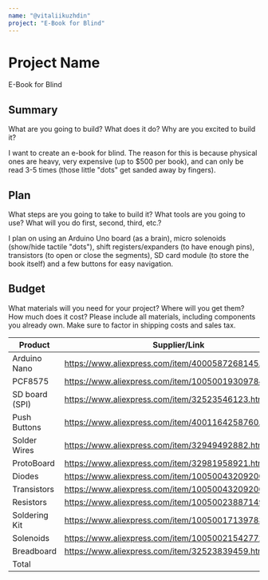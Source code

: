 ```yaml
---
name: "@vitaliikuzhdin"
project: "E-Book for Blind"
---
```


# Project Name

E-Book for Blind

## Summary

What are you going to build? What does it do? Why are you excited to build it?

I want to create an e-book for blind.
The reason for this is because physical ones are heavy, very expensive (up to $500 per book),
and can only be read 3-5 times (those little "dots" get sanded away by fingers).

## Plan

What steps are you going to take to build it? What tools are you going to use? What will you do first, second, third, etc.?

I plan on using an Arduino Uno board (as a brain), micro solenoids (show/hide tactile "dots"),
shift registers/expanders (to have enough pins), transistors (to open or close the segments),
SD card module (to store the book itself) and a few buttons for easy navigation. 

## Budget

What materials will you need for your project? Where will you get them? How much does it cost? Please include all materials, including components you already own. Make sure to factor in shipping costs and sales tax.

| Product         | Supplier/Link                                         | Quanity | Cost    |
| --------------- | ----------------------------------------------------- | ------- | ------- |
| Arduino Nano    | https://www.aliexpress.com/item/4000587268145.html 	  | 1 pc    | $2.49   |
| PCF8575         | https://www.aliexpress.com/item/1005001930978496.html | 2 pc    | $1.45   |
| SD board (SPI)  | https://www.aliexpress.com/item/32523546123.html      | 1 pc    | $0.45   |
| Push Buttons    | https://www.aliexpress.com/item/4001164258760.html    | 1 lot   | $0.53   |
| Solder Wires    | https://www.aliexpress.com/item/32949492882.html 	    | 1 lot   | $1.09   |
| ProtoBoard      | https://www.aliexpress.com/item/32981958921.html      | 1 pc    | $2.14   |
| Diodes          | https://www.aliexpress.com/item/1005004320920058.html | 1 lot   | $4.56   |
| Transistors     | https://www.aliexpress.com/item/1005004320920058.html | 5 lot   | $10.05  |
| Resistors       | https://www.aliexpress.com/item/1005002388714967.html | 2 lots  | $1.99   |
| Soldering Kit   | https://www.aliexpress.com/item/1005001713978322.html | 1 pc    | $15.70  |
| Solenoids       | https://www.aliexpress.com/item/1005002154277283.html | 30 pc   | $1.88   |
| Breadboard      | https://www.aliexpress.com/item/32523839459.html      | 1 pc    | $1.77   |
| Total           |                                                       |         | $134.40 |
